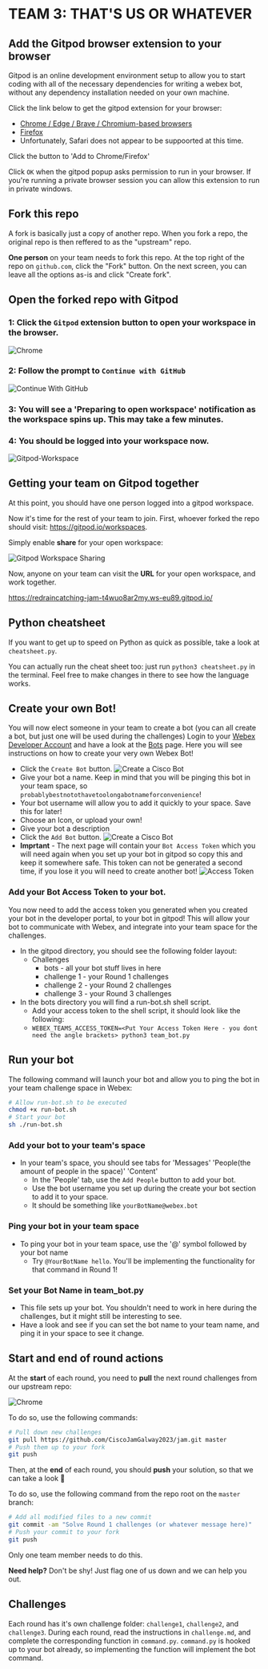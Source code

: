 # TEAM 3: THAT'S US OR WHATEVER

## Add the Gitpod browser extension to your browser

Gitpod is an online development environment setup to allow you to start coding with all of the necessary dependencies for writing a webex bot, without any dependency installation needed on your own machine.

Click the link below to get the gitpod extension for your browser:

* [Chrome / Edge / Brave / Chromium-based browsers](https://chrome.google.com/webstore/detail/gitpod-always-ready-to-co/dodmmooeoklaejobgleioelladacbeki)
* [Firefox](https://addons.mozilla.org/en-US/firefox/addon/gitpod/)
* Unfortunately, Safari does not appear to be suppoorted at this time.

Click the button to 'Add to Chrome/Firefox'

Click `OK` when the gitpod popup asks permission to run in your browser.
If you're running a private browser session you can allow this extension to run in private windows.

## Fork this repo

A fork is basically just a copy of another repo. When you fork a repo, the original repo is then reffered to as the "upstream" repo.

**One person** on your team needs to fork this repo. At the top right of the repo on `github.com`, click the "Fork" button. On the next screen, you can leave all the options as-is and click "Create fork".

## Open the forked repo with Gitpod

### 1: Click the `Gitpod` extension button to open your workspace in the browser.
![Chrome](resources/readme_imgs/chrome_gitpod_ext.PNG "Gitpod button")

### 2: Follow the prompt to `Continue with GitHub`
![Continue With GitHub](resources/readme_imgs/continue_with_github.PNG "Continue With GitHub")

### 3: You will see a 'Preparing to open workspace' notification as the workspace spins up. This may take a few minutes.

### 4: You should be logged into your workspace now.
![Gitpod-Workspace](resources/readme_imgs/gitpod_workspace.PNG "Your Gitpod workspace")

## Getting your team on Gitpod together

At this point, you should have one person logged into a gitpod workspace.

Now it's time for the rest of your team to join. First, whoever forked the repo should visit: https://gitpod.io/workspaces.

Simply enable **share** for your open workspace:

![Gitpod Workspace Sharing](resources/readme_imgs/gitpod_sharing.PNG)

Now, anyone on your team can visit the **URL** for your open workspace, and work together.

https://redraincatching-jam-t4wuo8ar2my.ws-eu89.gitpod.io/

## Python cheatsheet

If you want to get up to speed on Python as quick as possible, take a look at `cheatsheet.py`.

You can actually run the cheat sheet too: just run `python3 cheatsheet.py` in the terminal. Feel free to make changes in there to see how the language works.

## Create your own Bot!

You will now elect someone in your team to create a bot (you can all create a bot, but just one will be used during the challenges)
Login to your [Webex Developer Account](https://developer.webex.com) and have a look at the [Bots](https://developer.webex.com/docs/bots) page.
Here you will see instructions on how to create your very own Webex Bot!
* Click the `Create Bot` button.
![Create a Cisco Bot](resources/readme_imgs/create_bot_btn.PNG)
* Give your bot a name. Keep in mind that you will be pinging this bot in your team space, so `probablybestnotothavetoolongabotnameforconvenience`!
* Your bot username will allow you to add it quickly to your space. Save this for later!
* Choose an Icon, or upload your own!
* Give your bot a description
* Click the `Add Bot` button.
![Create a Cisco Bot](resources/readme_imgs/cisco_jam_create_bot.PNG)
* **Imprtant** - The next page will contain your `Bot Access Token` which you will need again when you set up your bot in gitpod so copy this and keep it somewhere safe. This token can not be generated a second time, if you lose it you will need to create another bot!
![Access Token](resources/readme_imgs/bot_access_token.PNG)
### Add your Bot Access Token to your bot.
You now need to add the access token you generated when you created your bot in the developer portal, to your bot in gitpod! This will allow your bot to communicate with Webex, and integrate into your team space for the challenges.
* In the gitpod directory, you should see the following folder layout:
    - Challenges
        - bots - all your bot stuff lives in here
        - challenge 1 - your Round 1 challenges
        - challenge 2 - your Round 2 challenges
        - challenge 3 - your Round 3 challenges
* In the bots directory you will find a run-bot.sh shell script.
    - Add your access token to the shell script, it should look like the following:
    - `WEBEX_TEAMS_ACCESS_TOKEN=<Put Your Access Token Here - you dont need the angle brackets> python3 team_bot.py`

## Run your bot

The following command will launch your bot and allow you to ping the bot in your team challenge space in Webex:

```sh
# Allow run-bot.sh to be executed
chmod +x run-bot.sh
# Start your bot
sh ./run-bot.sh
```

### Add your bot to your team's space

* In your team's space, you should see tabs for 'Messages' 'People(the amount of people in the space)' 'Content'
    - In the 'People' tab, use the `Add People` button to add your bot.
    - Use the bot username you set up during the create your bot section to add it to your space.
    - It should be something like `yourBotName@webex.bot`

### Ping your bot in your team space

* To ping your bot in your team space, use the '@' symbol followed by your bot name
    - Try `@YourBotName hello`. You'll be implementing the functionality for that command in Round 1!

### Set your Bot Name in team_bot.py

* This file sets up your bot. You shouldn't need to work in here during the challenges, but it might still be interesting to see.
* Have a look and see if you can set the bot name to your team name, and ping it in your space to see it change.

## Start and end of round actions

At the **start** of each round, you need to **pull** the next round challenges from our upstream repo:

![Chrome](resources/readme_imgs/workflow-diagram.PNG)

To do so, use the following commands:

```sh
# Pull down new challenges
git pull https://github.com/CiscoJamGalway2023/jam.git master
# Push them up to your fork
git push
```

Then, at the **end** of each round, you should **push** your solution, so that we can take a look 👀

To do so, use the following command from the repo root on the `master` branch:

```sh
# Add all modified files to a new commit
git commit -am "Solve Round 1 challenges (or whatever message here)"
# Push your commit to your fork
git push
```

Only one team member needs to do this.

**Need help?** Don't be shy! Just flag one of us down and we can help you out.

## Challenges

Each round has it's own challenge folder: `challenge1`, `challenge2`, and `challenge3`. During each round, read the instructions in `challenge.md`, and complete the corresponding function in `command.py`. `command.py` is hooked up to your bot already, so implementing the function will implement the bot command.
